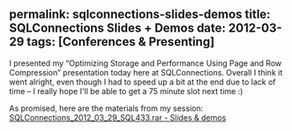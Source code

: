 permalink: sqlconnections-slides-demos
title: SQLConnections Slides + Demos
date: 2012-03-29
tags: [Conferences & Presenting]
---
I presented my “Optimizing Storage and Performance Using Page and Row Compression” presentation today here at SQLConnections. Overall I think it went alright, even though I had to speed up a bit at the end due to lack of time – I really hope I'll be able to get a 75 minute slot next time :)

<!-- more -->

As promised, here are the materials from my session:
[SQLConnections_2012_03_29_SQL433.rar - Slides & demos](SQLConnections_2012_03_29_SQL433.rar)